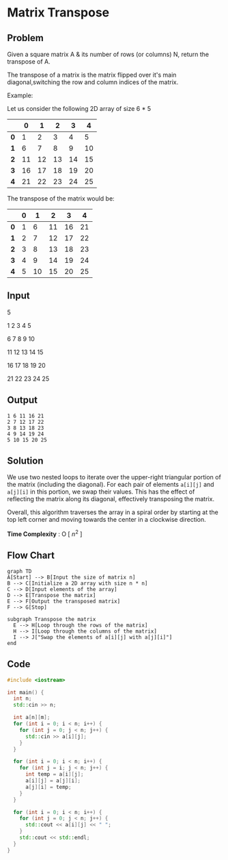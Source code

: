
# Matrix Transpose

## Problem

Given a square matrix A & its number of rows (or columns) N, return the transpose of A.

The transpose of a matrix is the matrix flipped over it's main diagonal,switching the row and column indices of the matrix.

Example:  

Let us consider the following 2D array of size 6 * 5

|     |  0 |  1 |  2 |  3 |  4 |
|-----|----|----|----|----|----|
|   **0** |  1 |  2 |  3 |  4 |  5 |
|   **1** |  6 |  7 |  8 |  9 | 10 |
|   **2** | 11 | 12 | 13 | 14 | 15 |
|   **3** | 16 | 17 | 18 | 19 | 20 |
|   **4** | 21 | 22 | 23 | 24 | 25 |


The transpose of the matrix would be:

|    |  0 |  1 |  2 |  3 |  4 |
|----|----|----|----|----|----|
| **0** |  1 |  6 | 11 | 16 | 21 |
| **1** |  2 |  7 | 12 | 17 | 22 |
| **2** |  3 |  8 | 13 | 18 | 23 |
| **3** |  4 |  9 | 14 | 19 | 24 |
| **4** |  5 | 10 | 15 | 20 | 25 |


## Input
	
5

1 2 3 4 5

6 7 8 9 10

11 12 13 14 15

16 17 18 19 20

21 22 23 24 25


## Output
	
```
1 6 11 16 21
2 7 12 17 22
3 8 13 18 23
4 9 14 19 24
5 10 15 20 25
```


## Solution

We use two nested loops to iterate over the upper-right triangular portion of the matrix (including the diagonal). For each pair of elements `a[i][j]` and `a[j][i]` in this portion, we swap their values. This has the effect of reflecting the matrix along its diagonal, effectively transposing the matrix.

Overall, this algorithm traverses the array in a spiral order by starting at the top left corner and moving towards the center in a clockwise direction.
	
**Time Complexity** : O [ $n^{2}$ ]

	
## Flow Chart
```mermaid
graph TD
A[Start] --> B[Input the size of matrix n]
B --> C[Initialize a 2D array with size n * n]
C --> D[Input elements of the array]
D --> E[Transpose the matrix]
E --> F[Output the transposed matrix]
F --> G[Stop]

subgraph Transpose the matrix
  E --> H[Loop through the rows of the matrix]
  H --> I[Loop through the columns of the matrix]
  I --> J["Swap the elements of a[i][j] with a[j][i]"]
end

```

## Code
```cpp
#include <iostream>

int main() {
  int n;
  std::cin >> n;

  int a[n][m];
  for (int i = 0; i < n; i++) {
    for (int j = 0; j < n; j++) {
      std::cin >> a[i][j];
    }
  }

  for (int i = 0; i < n; i++) {
    for (int j = i; j < n; j++) {
      int temp = a[i][j];
      a[i][j] = a[j][i];
      a[j][i] = temp;
    }
  }

  for (int i = 0; i < n; i++) {
    for (int j = 0; j < n; j++) {
      std::cout << a[i][j] << " ";
    }
    std::cout << std::endl;
  }
}
```
